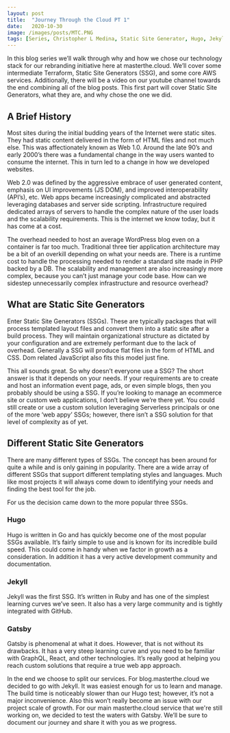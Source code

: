 ```yaml
---
layout: post
title:  "Journey Through the Cloud PT 1"
date:   2020-10-30
image: /images/posts/MTC.PNG
tags: [Series, Christopher L Medina, Static Site Generator, Hugo, Jekyll, GatsbyJS]
---
```


In this blog series we’ll walk through why and how we chose our technology stack for our rebranding initiative here at masterthe.cloud. We’ll cover some intermediate Terraform, Static Site Generators (SSG), and some core AWS services. Additionally, there will be a video on our youtube channel towards the end combining all of the blog posts. This first part will cover Static Site Generators, what they are, and why chose the one we did.

<!--more-->

## A Brief History

Most sites during the initial budding years of the Internet were static sites. They had static content delivered in the form of HTML files and not much else. This was affectionately known as Web 1.0. Around the late 90’s and early 2000’s there was a fundamental change in the way users wanted to consume the internet. This in turn led to a change in how we developed websites. 

Web 2.0 was defined by the aggressive embrace of user generated content, emphasis on UI improvements (JS DOM), and improved interoperability (API’s), etc. Web apps became increasingly complicated and abstracted leveraging databases and server side scripting. Infrastructure required dedicated arrays of servers to handle the complex nature of the user loads and the scalability requirements. This is the internet we know today, but it has come at a cost.

The overhead needed to host an average WordPress blog even on a container is far too much. Traditional three tier application architecture may be a bit of an overkill depending on what your needs are. There is a runtime cost to handle the processing needed to render a standard site made in PHP backed by a DB.  The scalability and management are also increasingly more complex, because you can’t just manage your code base. How can we sidestep unnecessarily complex infrastructure and resource overhead?

## What are Static Site Generators

Enter Static Site Generators (SSGs). These are typically packages that will process templated layout files and convert them into a static site after a build process. They will maintain organizational structure as dictated by your configuration and are extremely performant due to the lack of overhead. Generally a SSG will produce flat files in the form of HTML and CSS. Dom related JavaScript also fits this model just fine.

This all sounds great. So why doesn’t everyone use a SSG? The short answer is that it depends on your needs. If your requirements are to create and host an information event page, ads, or even simple blogs, then you probably should be using a SSG. If you’re looking to manage an ecommerce site or custom web applications, I don’t believe we’re there yet. You could still create or use a custom solution leveraging Serverless principals or one of the more ‘web appy’ SSGs; however, there isn’t a SSG solution for that level of complexity as of yet.

## Different Static Site Generators

There are many different types of SSGs. The concept has been around for quite a while and is only gaining in popularity. There are a wide array of different SSGs that support different templating styles and languages. Much like most projects it will always come down to identifying your needs and finding the best tool for the job. 

For us the decision came down to the more popular three SSGs.

### Hugo

Hugo is written in Go and has quickly become one of the most popular SSGs available. It’s fairly simple to use and is known for its incredible build speed. This could come in handy when we factor in growth as a consideration. In addition it has a very active development community and documentation. 

### Jekyll

Jekyll was the first SSG. It’s written in Ruby and has one of the simplest learning curves we’ve seen. It also has a very large community and is tightly integrated with GitHub.

### Gatsby

Gatsby is phenomenal at what it does. However, that is not without its drawbacks. It has a very steep learning curve and you need to be familiar with GraphQL, React, and other technologies. It’s really good at helping you reach custom solutions that require a true web app approach. 

In the end we choose to split our services. For blog.masterthe.cloud we decided to go with Jekyll. It was easiest enough for us to learn and manage. The build time is noticeably slower than our Hugo test; however, it’s not a major inconvenience. Also this won’t really become an issue with our project scale of growth. For our main masterthe.cloud service that we're still working on, we decided to test the waters with Gatsby. We’ll be sure to document our journey and share it with you as we progress.